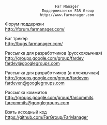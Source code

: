 ﻿                           Far Manager
                     Поддерживается FAR Group
                    http://www.farmanager.com


Форум поддержки  
http://forum.farmanager.com/

Баг трекер  
http://bugs.farmanager.com/

Рассылка для разработчиков (русскоязычная)  
http://groups.google.com/group/fardev  
fardev@googlegroups.com

Рассылка для разработчиков (англоязычная)  
http://groups.google.com/group/fardeven  
fardeven@googlegroups.com

Рассылка коммитов  
http://groups.google.com/group/farcommits  
farcommits@googlegroups.com

Взять исходный код  
https://github.com/FarGroup/FarManager
